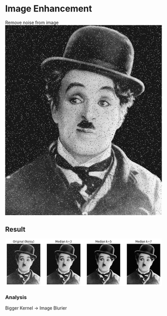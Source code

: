 # Image Enhancement
Remove noise from image\
![](https://github.com/ThomasArtemius/Image-Enhancement/blob/main/noisy_charlie_chaplin.png)
## Result
![](https://github.com/ThomasArtemius/Image-Enhancement/blob/main/Result%20Denoise.png)
### Analysis
Bigger Kernel -> Image Blurier
